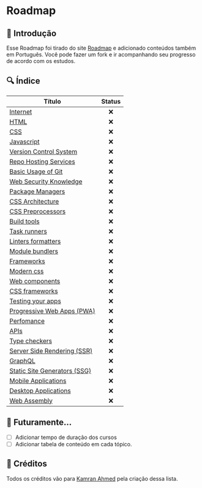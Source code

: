 # Roadmap

## 📝 Introdução

Esse Roadmap foi tirado do site [Roadmap](https://roadmap.sh/frontend) e adicionado conteúdos também em Português. Você pode fazer um fork e ir acompanhando seu progresso de acordo com os estudos.

## 🔍 Índice

| Título      |  Status |
| ---------- | :-----: |
| [Internet](./1-Internet.MD) |  ❌   |
| [HTML](./2-HTML.md)  |  ❌   |
| [CSS](./3-CSS.md)  | ❌   |
| [Javascript]()  | ❌   |
| [Version Control System]()  | ❌   |
| [Repo Hosting Services]()  | ❌   |
| [Basic Usage of Git]()   | ❌   |
| [Web Security Knowledge]()  | ❌   |
| [Package Managers]()   | ❌   |
| [CSS Architecture]()   | ❌   |
| [CSS Preprocessors]()   | ❌   |
| [Build tools]()   | ❌   |
| [Task runners]()   | ❌   |
| [Linters formatters]()   | ❌   |
| [Module bundlers]()   | ❌   |
| [Frameworks]()  | ❌   |
| [Modern css]()   | ❌   |
| [Web components]()  | ❌   |
| [CSS frameworks]()   | ❌   |
| [Testing your apps]()   | ❌   |
| [Progressive Web Apps (PWA)]()   | ❌   |
| [Perfomance]()   | ❌   |
| [APIs]()   | ❌   |
| [Type checkers]()   | ❌   |
| [Server Side Rendering (SSR)]()   | ❌   |
| [GraphQL]()   | ❌   |
| [Static Site Generators (SSG)]()   | ❌   |
| [Mobile Applications]()   | ❌   |
| [Desktop Applications]()   | ❌   |
| [Web Assembly]()  | ❌   |

## 🔨 Futuramente...
- [ ] Adicionar tempo de duração dos cursos
- [ ] Adicionar tabela de conteúdo em cada tópico.
## 🌟 Créditos

Todos os créditos vão para [Kamran Ahmed](https://github.com/kamranahmedse) pela criação dessa lista.
